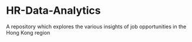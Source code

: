 # HR-Data-Analytics
A repository which explores the various insights of job opportunities in the Hong Kong region
